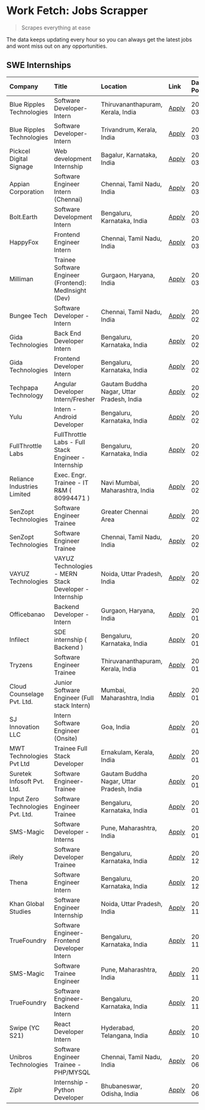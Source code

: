 # Work Fetch: Jobs Scrapper
> Scrapes everything at ease

The data keeps updating every hour so you can always get the latest jobs and wont miss out on any opportunities.

## SWE Internships
<!--START_SECTION:workfetch-->
| Company                           | Title                                                  | Location                                  | Link                                                                                                                                                                                                                                                                     | Date Posted   |
|:----------------------------------|:-------------------------------------------------------|:------------------------------------------|:-------------------------------------------------------------------------------------------------------------------------------------------------------------------------------------------------------------------------------------------------------------------------|:--------------|
| Blue Ripples Technologies         | Software Developer- Intern                             | Thiruvananthapuram, Kerala, India         | [Apply](https://in.linkedin.com/jobs/view/software-developer-intern-at-blue-ripples-technologies-3850505983?position=7&pageNum=0&refId=dHUOBg76PLuRtasPBqoj4g%3D%3D&trackingId=be%2BxU0JYNE8MQthTDxivoQ%3D%3D&trk=public_jobs_jserp-result_search-card)                  | 2024-03-09    |
| Blue Ripples Technologies         | Software Developer- Intern                             | Trivandrum, Kerala, India                 | [Apply](https://in.linkedin.com/jobs/view/software-developer-intern-at-blue-ripples-technologies-3850694934?position=4&pageNum=0&refId=dHUOBg76PLuRtasPBqoj4g%3D%3D&trackingId=%2Ft26hzclBBckD%2F6Qw7e5bw%3D%3D&trk=public_jobs_jserp-result_search-card)                | 2024-03-08    |
| Pickcel Digital Signage           | Web development Internship                             | Bagalur, Karnataka, India                 | [Apply](https://in.linkedin.com/jobs/view/web-development-internship-at-pickcel-digital-signage-3849506118?position=54&pageNum=0&refId=dHUOBg76PLuRtasPBqoj4g%3D%3D&trackingId=3582%2FELpkyIEmA0B0joQ%2BA%3D%3D&trk=public_jobs_jserp-result_search-card)                | 2024-03-08    |
| Appian Corporation                | Software Engineer Intern (Chennai)                     | Chennai, Tamil Nadu, India                | [Apply](https://in.linkedin.com/jobs/view/software-engineer-intern-chennai-at-appian-corporation-3848335036?position=28&pageNum=0&refId=dHUOBg76PLuRtasPBqoj4g%3D%3D&trackingId=tcoI9myCE1b%2FwIHLJLnprA%3D%3D&trk=public_jobs_jserp-result_search-card)                 | 2024-03-07    |
| Bolt.Earth                        | Software Development Intern                            | Bengaluru, Karnataka, India               | [Apply](https://in.linkedin.com/jobs/view/software-development-intern-at-bolt-earth-3849437038?position=35&pageNum=0&refId=dHUOBg76PLuRtasPBqoj4g%3D%3D&trackingId=dqtyWdFrtySvwXSrdxIoDw%3D%3D&trk=public_jobs_jserp-result_search-card)                                | 2024-03-07    |
| HappyFox                          | Frontend Engineer Intern                               | Chennai, Tamil Nadu, India                | [Apply](https://in.linkedin.com/jobs/view/frontend-engineer-intern-at-happyfox-3848357951?position=47&pageNum=0&refId=dHUOBg76PLuRtasPBqoj4g%3D%3D&trackingId=OA9Q3WUH99M5BX3os1xdHw%3D%3D&trk=public_jobs_jserp-result_search-card)                                     | 2024-03-07    |
| Milliman                          | Trainee Software Engineer (Frontend): MedInsight (Dev) | Gurgaon, Haryana, India                   | [Apply](https://in.linkedin.com/jobs/view/trainee-software-engineer-frontend-medinsight-dev-at-milliman-3792874280?position=5&pageNum=0&refId=dHUOBg76PLuRtasPBqoj4g%3D%3D&trackingId=EM8BeyUd9SnndcEG8JJnuA%3D%3D&trk=public_jobs_jserp-result_search-card)             | 2024-03-01    |
| Bungee Tech                       | Software Developer - Intern                            | Chennai, Tamil Nadu, India                | [Apply](https://in.linkedin.com/jobs/view/software-developer-intern-at-bungee-tech-3842220746?position=43&pageNum=0&refId=dHUOBg76PLuRtasPBqoj4g%3D%3D&trackingId=B2lpvfo8TxbLchx2D%2BEhwA%3D%3D&trk=public_jobs_jserp-result_search-card)                               | 2024-02-28    |
| Gida Technologies                 | Back End Developer Intern                              | Bengaluru, Karnataka, India               | [Apply](https://in.linkedin.com/jobs/view/back-end-developer-intern-at-gida-technologies-3836849295?position=37&pageNum=0&refId=dHUOBg76PLuRtasPBqoj4g%3D%3D&trackingId=GNqEfQ7NMwZWwDuGfF8YRw%3D%3D&trk=public_jobs_jserp-result_search-card)                           | 2024-02-23    |
| Gida Technologies                 | Frontend Developer Intern                              | Bengaluru, Karnataka, India               | [Apply](https://in.linkedin.com/jobs/view/frontend-developer-intern-at-gida-technologies-3836040945?position=12&pageNum=0&refId=dHUOBg76PLuRtasPBqoj4g%3D%3D&trackingId=83ZFaM%2B%2Bzc0WFl7f2NCq9A%3D%3D&trk=public_jobs_jserp-result_search-card)                       | 2024-02-21    |
| Techpapa Technology               | Angular Developer Intern/Fresher                       | Gautam Buddha Nagar, Uttar Pradesh, India | [Apply](https://in.linkedin.com/jobs/view/angular-developer-intern-fresher-at-techpapa-technology-3834305862?position=50&pageNum=0&refId=dHUOBg76PLuRtasPBqoj4g%3D%3D&trackingId=5ASu5Az0JXO%2B2rPqDEjZ0A%3D%3D&trk=public_jobs_jserp-result_search-card)                | 2024-02-20    |
| Yulu                              | Intern - Android Developer                             | Bengaluru, Karnataka, India               | [Apply](https://in.linkedin.com/jobs/view/intern-android-developer-at-yulu-3834459982?position=45&pageNum=0&refId=dHUOBg76PLuRtasPBqoj4g%3D%3D&trackingId=Ftl7bNKdTrWX9Ka6U7cERQ%3D%3D&trk=public_jobs_jserp-result_search-card)                                         | 2024-02-19    |
| FullThrottle Labs                 | FullThrottle Labs - Full Stack Engineer - Internship   | Bengaluru, Karnataka, India               | [Apply](https://in.linkedin.com/jobs/view/fullthrottle-labs-full-stack-engineer-internship-at-fullthrottle-labs-3829636016?position=48&pageNum=0&refId=dHUOBg76PLuRtasPBqoj4g%3D%3D&trackingId=SG0o19H4tUcAN%2FnNdqFDUQ%3D%3D&trk=public_jobs_jserp-result_search-card)  | 2024-02-17    |
| Reliance Industries Limited       | Exec. Engr. Trainee - IT R&M ( 80994471 )              | Navi Mumbai, Maharashtra, India           | [Apply](https://in.linkedin.com/jobs/view/exec-engr-trainee-it-r-m-80994471-at-reliance-industries-limited-3850269171?position=24&pageNum=0&refId=dHUOBg76PLuRtasPBqoj4g%3D%3D&trackingId=rsdhrhd0hQzOf34pcS%2FIZQ%3D%3D&trk=public_jobs_jserp-result_search-card)       | 2024-02-12    |
| SenZopt Technologies              | Software Engineer Trainee                              | Greater Chennai Area                      | [Apply](https://in.linkedin.com/jobs/view/software-engineer-trainee-at-senzopt-technologies-3827688781?position=29&pageNum=0&refId=dHUOBg76PLuRtasPBqoj4g%3D%3D&trackingId=a6CCOeuhSldYEss1apdd6Q%3D%3D&trk=public_jobs_jserp-result_search-card)                        | 2024-02-12    |
| SenZopt Technologies              | Software Engineer Trainee                              | Chennai, Tamil Nadu, India                | [Apply](https://in.linkedin.com/jobs/view/software-engineer-trainee-at-senzopt-technologies-3827686880?position=40&pageNum=0&refId=dHUOBg76PLuRtasPBqoj4g%3D%3D&trackingId=VqiLIgHI9BoB1X5JAQ2jdw%3D%3D&trk=public_jobs_jserp-result_search-card)                        | 2024-02-12    |
| VAYUZ Technologies                | VAYUZ Technologies - MERN Stack Developer - Internship | Noida, Uttar Pradesh, India               | [Apply](https://in.linkedin.com/jobs/view/vayuz-technologies-mern-stack-developer-internship-at-vayuz-technologies-3822619356?position=51&pageNum=0&refId=dHUOBg76PLuRtasPBqoj4g%3D%3D&trackingId=l2JE8WyU7cVMzkizvucuCA%3D%3D&trk=public_jobs_jserp-result_search-card) | 2024-02-10    |
| Officebanao                       | Backend Developer - Intern                             | Gurgaon, Haryana, India                   | [Apply](https://in.linkedin.com/jobs/view/backend-developer-intern-at-officebanao-3814263731?position=21&pageNum=0&refId=dHUOBg76PLuRtasPBqoj4g%3D%3D&trackingId=egzo7ZD39kT%2FcIk%2FYbs9ew%3D%3D&trk=public_jobs_jserp-result_search-card)                              | 2024-01-31    |
| Infilect                          | SDE internship ( Backend )                             | Bengaluru, Karnataka, India               | [Apply](https://in.linkedin.com/jobs/view/sde-internship-backend-at-infilect-3815120558?position=23&pageNum=0&refId=dHUOBg76PLuRtasPBqoj4g%3D%3D&trackingId=Wp07ihxcREkRYPi4UnN7rQ%3D%3D&trk=public_jobs_jserp-result_search-card)                                       | 2024-01-25    |
| Tryzens                           | Software Engineer Trainee                              | Thiruvananthapuram, Kerala, India         | [Apply](https://in.linkedin.com/jobs/view/software-engineer-trainee-at-tryzens-3809363491?position=32&pageNum=0&refId=dHUOBg76PLuRtasPBqoj4g%3D%3D&trackingId=SAhSoTezy3c%2FNP%2FZMxSNYg%3D%3D&trk=public_jobs_jserp-result_search-card)                                 | 2024-01-18    |
| Cloud Counselage Pvt. Ltd.        | Junior Software Engineer (Full stack Intern)           | Mumbai, Maharashtra, India                | [Apply](https://in.linkedin.com/jobs/view/junior-software-engineer-full-stack-intern-at-cloud-counselage-pvt-ltd-3803132814?position=22&pageNum=0&refId=dHUOBg76PLuRtasPBqoj4g%3D%3D&trackingId=4qy0yCKmIFvAbtHQdXiLZQ%3D%3D&trk=public_jobs_jserp-result_search-card)   | 2024-01-11    |
| SJ Innovation LLC                 | Intern Software Engineer (Onsite)                      | Goa, India                                | [Apply](https://in.linkedin.com/jobs/view/intern-software-engineer-onsite-at-sj-innovation-llc-3799959011?position=34&pageNum=0&refId=dHUOBg76PLuRtasPBqoj4g%3D%3D&trackingId=SBgopDQYficPw14qVxkGCQ%3D%3D&trk=public_jobs_jserp-result_search-card)                     | 2024-01-11    |
| MWT Technologies Pvt Ltd          | Trainee Full Stack Developer                           | Ernakulam, Kerala, India                  | [Apply](https://in.linkedin.com/jobs/view/trainee-full-stack-developer-at-mwt-technologies-pvt-ltd-3800921715?position=6&pageNum=0&refId=dHUOBg76PLuRtasPBqoj4g%3D%3D&trackingId=OHSur4Z%2F7oU5Jfdgwt2oDw%3D%3D&trk=public_jobs_jserp-result_search-card)                | 2024-01-09    |
| Suretek Infosoft Pvt. Ltd.        | Software Engineer-Trainee                              | Gautam Buddha Nagar, Uttar Pradesh, India | [Apply](https://in.linkedin.com/jobs/view/software-engineer-trainee-at-suretek-infosoft-pvt-ltd-3800934643?position=18&pageNum=0&refId=dHUOBg76PLuRtasPBqoj4g%3D%3D&trackingId=ApOgeSu1hLgyKBJJJC1oEg%3D%3D&trk=public_jobs_jserp-result_search-card)                    | 2024-01-09    |
| Input Zero Technologies Pvt. Ltd. | Software Engineer Trainee                              | Bengaluru, Karnataka, India               | [Apply](https://in.linkedin.com/jobs/view/software-engineer-trainee-at-input-zero-technologies-pvt-ltd-3800927643?position=27&pageNum=0&refId=dHUOBg76PLuRtasPBqoj4g%3D%3D&trackingId=TMZSfEISOXL4Sidmdve%2BPw%3D%3D&trk=public_jobs_jserp-result_search-card)           | 2024-01-09    |
| SMS-Magic                         | Software Developer -Interns                            | Pune, Maharashtra, India                  | [Apply](https://in.linkedin.com/jobs/view/software-developer-interns-at-sms-magic-3799485343?position=30&pageNum=0&refId=dHUOBg76PLuRtasPBqoj4g%3D%3D&trackingId=NXzi4th2DWB9biTi%2FkiCEw%3D%3D&trk=public_jobs_jserp-result_search-card)                                | 2024-01-05    |
| iRely                             | Software Developer Trainee                             | Bengaluru, Karnataka, India               | [Apply](https://in.linkedin.com/jobs/view/software-developer-trainee-at-irely-3801577534?position=11&pageNum=0&refId=dHUOBg76PLuRtasPBqoj4g%3D%3D&trackingId=4UgHcvVqlD1MvB23O5qQ9A%3D%3D&trk=public_jobs_jserp-result_search-card)                                      | 2023-12-22    |
| Thena                             | Software Engineer Intern                               | Bengaluru, Karnataka, India               | [Apply](https://in.linkedin.com/jobs/view/software-engineer-intern-at-thena-3778731751?position=14&pageNum=0&refId=dHUOBg76PLuRtasPBqoj4g%3D%3D&trackingId=cixJMdaRzLnncy0Dy2I%2BKA%3D%3D&trk=public_jobs_jserp-result_search-card)                                      | 2023-12-05    |
| Khan Global Studies               | Software Engineer Internship                           | Noida, Uttar Pradesh, India               | [Apply](https://in.linkedin.com/jobs/view/software-engineer-internship-at-khan-global-studies-3766942197?position=46&pageNum=0&refId=dHUOBg76PLuRtasPBqoj4g%3D%3D&trackingId=IHupH3yVQW8I2FZcwQJKHg%3D%3D&trk=public_jobs_jserp-result_search-card)                      | 2023-11-27    |
| TrueFoundry                       | Software Engineer- Frontend Developer Intern           | Bengaluru, Karnataka, India               | [Apply](https://in.linkedin.com/jobs/view/software-engineer-frontend-developer-intern-at-truefoundry-3790095058?position=13&pageNum=0&refId=dHUOBg76PLuRtasPBqoj4g%3D%3D&trackingId=uBaTbuneiQcAKmgcAMtmKA%3D%3D&trk=public_jobs_jserp-result_search-card)               | 2023-11-24    |
| SMS-Magic                         | Software Trainee Engineer                              | Pune, Maharashtra, India                  | [Apply](https://in.linkedin.com/jobs/view/software-trainee-engineer-at-sms-magic-3761409781?position=25&pageNum=0&refId=dHUOBg76PLuRtasPBqoj4g%3D%3D&trackingId=wZii6R78G57OHywy8Lfl6g%3D%3D&trk=public_jobs_jserp-result_search-card)                                   | 2023-11-16    |
| TrueFoundry                       | Software Engineer-Backend Intern                       | Bengaluru, Karnataka, India               | [Apply](https://in.linkedin.com/jobs/view/software-engineer-backend-intern-at-truefoundry-3779508170?position=26&pageNum=0&refId=dHUOBg76PLuRtasPBqoj4g%3D%3D&trackingId=eRJV0GlHpDXr69DPVrm%2BJA%3D%3D&trk=public_jobs_jserp-result_search-card)                        | 2023-11-10    |
| Swipe (YC S21)                    | React Developer Intern                                 | Hyderabad, Telangana, India               | [Apply](https://in.linkedin.com/jobs/view/react-developer-intern-at-swipe-yc-s21-3737600089?position=16&pageNum=0&refId=dHUOBg76PLuRtasPBqoj4g%3D%3D&trackingId=fG7OIE%2FDEoJnIEp2DLjqAw%3D%3D&trk=public_jobs_jserp-result_search-card)                                 | 2023-10-13    |
| Unibros Technologies              | Software Engineer Trainee - PHP/MYSQL                  | Chennai, Tamil Nadu, India                | [Apply](https://in.linkedin.com/jobs/view/software-engineer-trainee-php-mysql-at-unibros-technologies-3656599241?position=31&pageNum=0&refId=dHUOBg76PLuRtasPBqoj4g%3D%3D&trackingId=pQHhIxL7QrqXlYoHQL9uNA%3D%3D&trk=public_jobs_jserp-result_search-card)              | 2023-06-12    |
| Ziplr                             | Internship - Python Developer                          | Bhubaneswar, Odisha, India                | [Apply](https://in.linkedin.com/jobs/view/internship-python-developer-at-ziplr-3645677592?position=58&pageNum=0&refId=dHUOBg76PLuRtasPBqoj4g%3D%3D&trackingId=EYlimk6jw90hgEsgLYtSYw%3D%3D&trk=public_jobs_jserp-result_search-card)                                     | 2023-06-02    |
<!--END_SECTION:workfetch-->
